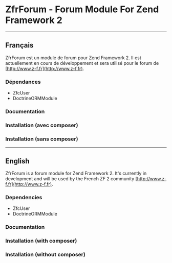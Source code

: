 # ZfrForum - Forum Module For Zend Framework 2

---

## Français

ZfrForum est un module de forum pour Zend Framework 2. Il est actuellement en cours de développement et sera
utilisé pour le forum de [http://www.z-f.fr](http://www.z-f.fr).

### Dépendances

* ZfcUser
* DoctrineORMModule

### Documentation

### Installation (avec composer)

### Installation (sans composer)

---

## English

ZfrForum is a forum module for Zend Framework 2. It's currently in development and will be used by the French
ZF 2 community [http://www.z-f.fr](http://www.z-f.fr).

### Dependencies

* ZfcUser
* DoctrineORMModule

### Documentation

### Installation (with composer)

### Installation (without composer)